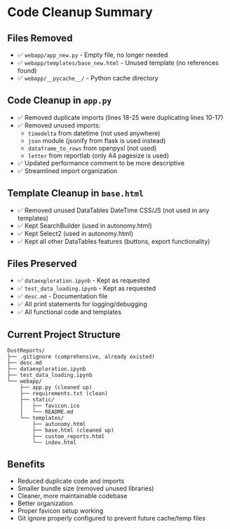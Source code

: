# Code Cleanup Summary

## Files Removed
- ✅ `webapp/app_new.py` - Empty file, no longer needed
- ✅ `webapp/templates/base_new.html` - Unused template (no references found)
- ✅ `webapp/__pycache__/` - Python cache directory

## Code Cleanup in `app.py`
- ✅ Removed duplicate imports (lines 18-25 were duplicating lines 10-17)
- ✅ Removed unused imports:
  - `timedelta` from datetime (not used anywhere)
  - `json` module (jsonify from flask is used instead) 
  - `dataframe_to_rows` from openpyxl (not used)
  - `letter` from reportlab (only A4 pagesize is used)
- ✅ Updated performance comment to be more descriptive
- ✅ Streamlined import organization

## Template Cleanup in `base.html`
- ✅ Removed unused DataTables DateTime CSS/JS (not used in any templates)
- ✅ Kept SearchBuilder (used in autonomy.html)
- ✅ Kept Select2 (used in autonomy.html)
- ✅ Kept all other DataTables features (buttons, export functionality)

## Files Preserved
- ✅ `dataexploration.ipynb` - Kept as requested
- ✅ `test_data_loading.ipynb` - Kept as requested
- ✅ `desc.md` - Documentation file
- ✅ All print statements for logging/debugging
- ✅ All functional code and templates

## Current Project Structure
```
DustReports/
├── .gitignore (comprehensive, already existed)
├── desc.md
├── dataexploration.ipynb
├── test_data_loading.ipynb
└── webapp/
    ├── app.py (cleaned up)
    ├── requirements.txt (clean)
    ├── static/
    │   ├── favicon.ico
    │   └── README.md
    └── templates/
        ├── autonomy.html
        ├── base.html (cleaned up)
        ├── custom_reports.html
        └── index.html
```

## Benefits
- Reduced duplicate code and imports
- Smaller bundle size (removed unused libraries)
- Cleaner, more maintainable codebase
- Better organization
- Proper favicon setup working
- Git ignore properly configured to prevent future cache/temp files
